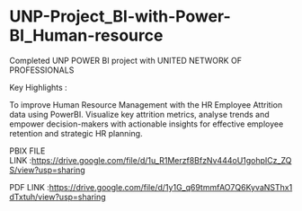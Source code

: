 # UNP-Project_BI-with-Power-BI_Human-resource

Completed UNP POWER BI project with UNITED NETWORK OF PROFESSIONALS

Key Highlights : 

To improve Human Resource Management with the HR Employee Attrition data using PowerBI. Visualize key attrition metrics, analyse trends and empower decision-makers with actionable insights for effective employee retention and strategic HR planning.


PBIX FILE LINK :https://drive.google.com/file/d/1u_R1Merzf8BfzNv444oU1gohpICz_ZQS/view?usp=sharing

PDF LINK :https://drive.google.com/file/d/1y1G_q69tmmfAO7Q6KyvaNSThx1dTxtuh/view?usp=sharing
